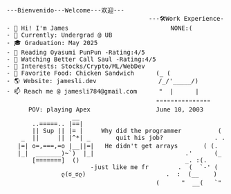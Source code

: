 <!--
**skxvtchy/skxvtchy** is a ✨ _special_ ✨ repository because its `README.md` (this file) appears on your GitHub profile.
Here are some ideas to get you started:
-->
<pre>
---Bienvenido---Welcome---欢迎---                                           ,                             __|_
                                       ---🛠️Work Experience---          ,' |                        -----oo(_)oo----
- 👋 Hi! I'm James                            NONE:(                   /   :          __,-~~/~ "" `---.      
- 🤖 Currently: Undergrad @ UB                                      --'   /          _/_,---(      ,    ) 
- 🎓 Graduation: May 2025                                           \/ />/       __ /        <    /   )  \___
- 📰 Reading Oyasumi PunPun -Rating:4/5                             /  /_\ --===;;;'====------------------===;;;=== -
- 🎥 Watching Better Call Saul -Rating:4/5                       __/   /           \/    ~"~"~"~"~"~\~"~)~"/
- 🚀 Interests: Stocks/Crypto/ML/WebDev                          ) '-./             (_ (   \  (     >    \)
- 🥪 Favorite Food: Chicken Sandwich      (_ (                   ./  :\              \_( _ <         >_>'  
- 🌎 Website: jamesli.dev                 /_/'_____/)            /.' '                  ~ `-i' ::>|--"        
- 📫 Reach me @ jamesli784@gmail.com      "  |      |            '/'    pls hire me        I;|.|.|
                                         """""""""""""""         +     I have no cache     <|i::|i|`.   ( ͡° ͜ʖ ͡°)ﾉ⌐■-■
      POV: playing Apex                  June 10, 2003         '       -not a joke       (`^'"`-' ")   -Rizzard of Oz 
                  __                                         `.            ಠ_ಠ                            
       ..=====.. |==|                                        "-                               
       || Sup || |= |     Why did the programmer          (   |               .==\"'"/==.       Pointer?
    _  ||     || |^*| _       quit his job?              . .-'  '.            ((+) .  .:)   I barely know her
   |=| o=,===,=o |__||=|   He didn't get arrays       ( (.   )):              |'.-(o)-.'|       (☞ﾟヮﾟ)☞
   |_|  _______)~`)  |_|                         .'      (_ )                 \/  \_/  \/        
       [=======]  ()                             _. :(.      )  `         I dont own a console
                       -just like me fr        .  (  `-' (  `.   )       
               ლ(ಠ_ಠლ)                      .  :  (__    )  )                     Thanks For Visiting!!!
                                         (      "  __(   `"       ` ))                   ⊂(◉‿◉)つ
</pre>
<!--
What you lookin for?🤨
PLEASE HELP ME I'M AM CLINICALLY INSANE
:DISCLAIMER:
I am not
-->
